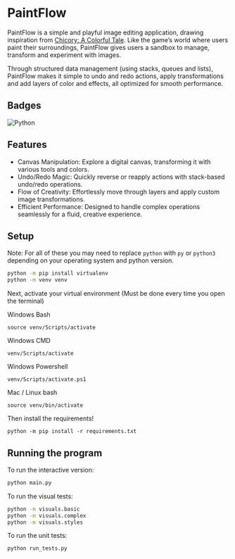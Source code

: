 # PaintFlow

PaintFlow is a simple and playful image editing application, drawing inspiration from [Chicory: A Colorful Tale](https://chicorygame.com/). Like the game’s world where users paint their surroundings, PaintFlow gives users a sandbox to manage, transform and experiment with images.

Through structured data management (using stacks, queues and lists), PaintFlow makes it simple to undo and redo actions, apply transformations and add layers of color and effects, all optimized for smooth performance.


## Badges

![Python](https://img.shields.io/badge/python-3670A0?style=for-the-badge&logo=python&logoColor=ffdd54)


## Features

* Canvas Manipulation: Explore a digital canvas, transforming it with various tools and colors.
* Undo/Redo Magic: Quickly reverse or reapply actions with stack-based undo/redo operations.
* Flow of Creativity: Effortlessly move through layers and apply custom image transformations.
* Efficient Performance: Designed to handle complex operations seamlessly for a fluid, creative experience.


## Setup

Note: For all of these you may need to replace `python` with `py` or `python3` depending on your operating system and python version.

```bash
python -m pip install virtualenv
python -m venv venv
```

Next, activate your virtual environment (Must be done every time you open the terminal)

Windows Bash
```
source venv/Scripts/activate
```

Windows CMD
```
venv/Scripts/activate
```

Windows Powershell
```
venv/Scripts/activate.ps1
```

Mac / Linux bash
```
source venv/bin/activate
```

Then install the requirements!
```
python -m pip install -r requirements.txt
```

## Running the program

To run the interactive version:

```bash
python main.py
```

To run the visual tests:

```bash
python -m visuals.basic
python -m visuals.complex
python -m visuals.styles
```

To run the unit tests:

```bash
python run_tests.py
```
